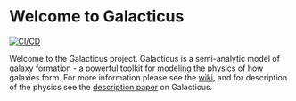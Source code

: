 # Welcome to Galacticus

[![CI/CD](https://github.com/galacticusorg/galacticus/actions/workflows/cicd.yml/badge.svg)](https://github.com/galacticusorg/galacticus/actions/workflows/cicd.yml)

Welcome to the Galacticus project. Galacticus is a semi-analytic model of galaxy formation - a powerful toolkit for modeling the physics of how galaxies form.
For more information please see the [wiki](https://github.com/galacticusorg/galacticus/wiki), and for description of the physics see the [description paper](http:arxiv.org/abs/1008.1786) on Galacticus.
